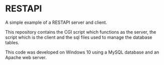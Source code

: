 # RESTAPI
A simple example of a RESTAPI server and client.

This repository contains the CGI script which functions as the server, the script which is the client and the sql files used to manage the database tables.

This code was developed on Windows 10 using a MySQL database and an Apache web server.
